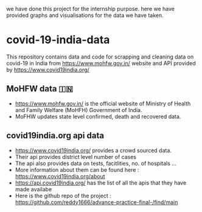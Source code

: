 we have done this project for the internship purpose. here we have provided graphs and visualisations for the data we have taken.

# covid-19-india-data
This repository contains data and code for scrapping and cleaning data on covid-19 in India from https://www.mohfw.gov.in/ website and API provided by https://www.covid19india.org/

## MoHFW data :india:
* https://www.mohfw.gov.in/ is the official website of Ministry of Health and Family Welfare (MoHFH) Government of India. 
* MoFHW updates state level confirmed, death and recovered data.

## covid19india.org api data
* https://www.covid19india.org/ provides a crowd sourced data. 
* Their api provides district level number of cases
* The api also provides data on tests, facitlities, no. of hospitals ...
* More information about them can be found here : https://www.covid19india.org/about
* https://api.covid19india.org/ has the list of all the apis that they have made availabe
* Here is the github repo of the project : https://github.com/reddy1666/advance-practice-final-/find/main
